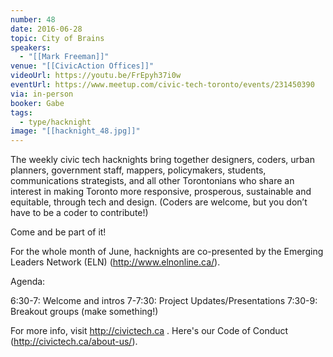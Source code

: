 ```yaml
---
number: 48
date: 2016-06-28
topic: City of Brains
speakers:
  - "[[Mark Freeman]]"
venue: "[[CivicAction Offices]]"
videoUrl: https://youtu.be/FrEpyh37i0w
eventUrl: https://www.meetup.com/civic-tech-toronto/events/231450390
via: in-person
booker: Gabe
tags:
  - type/hacknight
image: "[[hacknight_48.jpg]]"
---
```


The weekly civic tech hacknights bring together designers, coders, urban planners, government staff, mappers, policymakers, students, communications strategists, and all other Torontonians who share an interest in making Toronto more responsive, prosperous, sustainable and equitable, through tech and design. (Coders are welcome, but you don’t have to be a coder to contribute!)

Come and be part of it!

For the whole month of June, hacknights are co-presented by the Emerging Leaders Network (ELN) (http://www.elnonline.ca/).

Agenda:

6:30-7: Welcome and intros
7-7:30: Project Updates/Presentations
7:30-9: Breakout groups (make something!)

For more info, visit http://civictech.ca .
Here's our Code of Conduct (http://civictech.ca/about-us/).